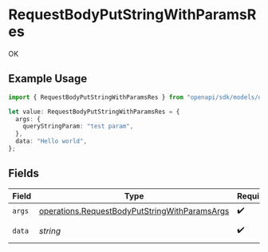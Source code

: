 # RequestBodyPutStringWithParamsRes

OK

## Example Usage

```typescript
import { RequestBodyPutStringWithParamsRes } from "openapi/sdk/models/operations";

let value: RequestBodyPutStringWithParamsRes = {
  args: {
    queryStringParam: "test param",
  },
  data: "Hello world",
};
```

## Fields

| Field                                                                                                                 | Type                                                                                                                  | Required                                                                                                              | Description                                                                                                           | Example                                                                                                               |
| --------------------------------------------------------------------------------------------------------------------- | --------------------------------------------------------------------------------------------------------------------- | --------------------------------------------------------------------------------------------------------------------- | --------------------------------------------------------------------------------------------------------------------- | --------------------------------------------------------------------------------------------------------------------- |
| `args`                                                                                                                | [operations.RequestBodyPutStringWithParamsArgs](../../../sdk/models/operations/requestbodyputstringwithparamsargs.md) | :heavy_check_mark:                                                                                                    | N/A                                                                                                                   |                                                                                                                       |
| `data`                                                                                                                | *string*                                                                                                              | :heavy_check_mark:                                                                                                    | N/A                                                                                                                   | Hello world                                                                                                           |